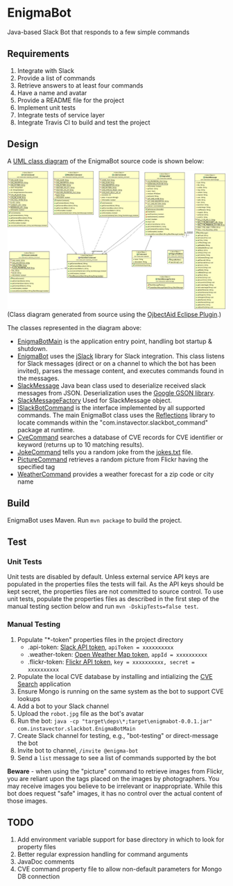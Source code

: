 # EnigmaBot
Java-based Slack Bot that responds to a few simple commands

## Requirements
1. Integrate with Slack
1. Provide a list of commands
1. Retrieve answers to at least four commands
1. Have a name and avatar
1. Provide a README file for the project
1. Implement unit tests
1. Integrate tests of service layer
1. Integrate Travis CI to build and test the project

## Design
A [UML class diagram](https://github.com/yelkeew/EnigmaBot/blob/master/classes.jpg) of the EnigmaBot source code is shown below:

![UML](classes.jpg)
(Class diagram generated from source using the [OjbectAid Eclipse Plugin](http://www.objectaid.com/).)

The classes represented in the diagram above:
 * [EnigmaBotMain](https://github.com/yelkeew/EnigmaBot/blob/master/src/com/instavector/slackbot/EnigmaBotMain.java) is the application entry point, handling bot startup & shutdown.
 * [EnigmaBot](https://github.com/yelkeew/EnigmaBot/blob/master/src/com/instavector/slackbot/EnigmaBot.java) uses the [jSlack](https://github.com/seratch/jslack) library for Slack integration.  This class listens for Slack messages (direct or on a channel to which the bot has been invited), parses the message content, and executes commands found in the messages.
 * [SlackMessage](https://github.com/yelkeew/EnigmaBot/blob/master/src/com/instavector/slackmessage/SlackMessage.java) Java bean class used to deserialize received slack messages from JSON.  Deserialization uses the [Google GSON library](https://github.com/google/gson).
 * [SlackMessageFactory](https://github.com/yelkeew/EnigmaBot/blob/master/src/com/instavector/slackmessage/SlackMessageFactory.java) Used for SlackMessage object.
 * [ISlackBotCommand](https://github.com/yelkeew/EnigmaBot/blob/master/src/com/instavector/slackbot_command/ISlackBotCommand.java) is the interface implemented by all supported commands.  The main EnigmaBot class uses the [Reflections](https://github.com/ronmamo/reflections) library to locate commands within the "com.instavector.slackbot_command" package at runtime.
 * [CveCommand](https://github.com/yelkeew/EnigmaBot/blob/master/src/com/instavector/slackbot_command/CveCommand.java) searches a database of CVE records for CVE identifier or keyword (returns up to 10 matching results).
 * [JokeCommand](https://github.com/yelkeew/EnigmaBot/blob/master/src/com/instavector/slackbot_command/JokeCommand.java) tells you a random joke from the [jokes.txt](https://github.com/yelkeew/EnigmaBot/blob/master/jokes.txt) file.
 * [PictureCommand](https://github.com/yelkeew/EnigmaBot/blob/master/src/com/instavector/slackbot_command/PictureCommand.java) retrieves a random picture from Flickr having the specified tag
 * [WeatherCommand](https://github.com/yelkeew/EnigmaBot/blob/master/src/com/instavector/slackbot_command/WeatherCommand.java) provides a weather forecast for a zip code or city name

## Build
EnigmaBot uses Maven.  Run `mvn package` to build the project.   

## Test
### Unit Tests
Unit tests are disabled by default.  Unless external service API keys are populated in the properties files the tests will fail.  As the API keys should be kept secret, the properties files are not committed to source control.  To use unit tests, populate the properties files as described in the first step of the manual testing section below and run `mvn -DskipTests=false test`.

### Manual Testing
 1. Populate "*-token" properties files in the project directory
    * .api-token: [Slack API token](https://api.slack.com/bot-users), `apiToken = xxxxxxxxxx`
    * .weather-token: [Open Weather Map token](http://openweathermap.org/appid), `appId = xxxxxxxxxx`
    * .flickr-token: [Flickr API token](https://www.flickr.com/services/api/misc.api_keys.html), `key = xxxxxxxxxx, secret = xxxxxxxxxx`
 1. Populate the local CVE database by installing and intializing the [CVE Search](https://github.com/cve-search/cve-search) application
 1. Ensure Mongo is running on the same system as the bot to support CVE lookups
 1. Add a bot to your Slack channel
 1. Upload the `robot.jpg` file as the bot's avatar
 1. Run the bot: `java -cp "target\deps\*;target\enigmabot-0.0.1.jar" com.instavector.slackbot.EnigmaBotMain`
 1. Create Slack channel for testing, e.g., "bot-testing" or direct-message the bot
 1. Invite bot to channel, `/invite @enigma-bot`
 1. Send a `list` message to see a list of commands supported by the bot

**Beware** - when using the "picture" command to retrieve images from Flickr, you are reliant upon the tags placed on the images by photographers.  You may receive images you believe to be irrelevant or inappropriate.  While this bot does request "safe" images, it has no control over the actual content of those images.

## TODO
1. Add environment variable support for base directory in which to look for property files
1. Better regular expression handling for command arguments
1. JavaDoc comments
1. CVE command property file to allow non-default parameters for Mongo DB connection
